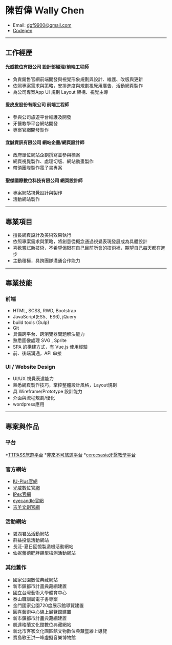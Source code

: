 # 陳哲偉 Ｗally Chen
* Email: dgf9900@gmail.com
* <a href="https://codepen.io/CWEI/" target="_blank">Codepen</a>

<hr>

## 工作經歷

#### 光威數位有限公司 設計部經理/前端工程師

 * 負責銷售官網前端開發與視覺形象規劃與設計、維護、改版與更新
 * 依照專案需求與策略，安排進度與規劃視覺用廣告、活動網頁製作
 * 為公司專案App UI 規劃 Layout 架構、視覺主導
 
#### 愛皮皮股份有限公司 前端工程師

 * 參與公司旅遊平台維護及開發
 * 牙醫教學平台網站開發
 * 專案官網開發製作
 
#### 宜誠資訊有限公司 網站企畫/網頁設計師

 * 政府單位網站企劃撰寫並參與標案
 * 網頁視覺製作、處理切版、網站動畫製作
 * 帶領團隊製作電子書專案
 
#### 聖傑國際數位科技有限公司 網頁設計師

 * 專案網站視覺設計與製作
 * 活動網站製作
 
<hr>

## 專業項目

  * 擅長網頁設計及美術效果執行
  * 依照專案需求與策略，將創意從概念通過視覺表現發展成為具體設計
  * 喜歡嘗試新技術，不希望侷限在自己目前所會的技術裡，期望自己每天都在進步
  * 主動積極，具跨團隊溝通合作能力

<hr>

## 專業技能

### 前端

  * HTML, SCSS, RWD, Bootstrap 
  * JavaScript(ES5、ES6), jQuery
  * build tools (Gulp) 
  * Git
  * 具備跨平台、跨瀏覽器問題解決能力
  * 熟悉圖像處理 SVG , Sprite
  * SPA 的構建方式，有 Vue.js 使用經驗
  * 前、後端溝通，API 串接
 
### UI / Website Design 

  * UI/UX 視覺表達能力 
  * 熟悉網頁製作技巧，掌控整體設計風格，Layout規劃
  * 具 Wireframe/Prototype 設計能力
  * 介面與流程規劃/優化
  * wordpress應用
  
<hr>

## 專案與作品

### 平台

  *<a href="http://www.ttpass.com/zh-tw" target="_blank">TTPASS旅遊平台</a>
  *<a href="http://www.flbk.com.tw/" target="_blank">非來不可旅遊平台</a>
  *<a href="http://cerecsasia.com/" target="_blank">cerecsasia牙醫教學平台</a>

### 官方網站

  * <a href="https://i-u.com.tw/preorder/iu-plus" target="_blank">IU-Plus官網</a>
  * <a href="http://www.powerbright.com.tw/" target="_blank">光威數位官網</a>
  * <a href="http://www.ipex-live.com/main" target="_blank">IPex官網</a>
  * <a href="＃" target="_blank">eyecandle官網</a>
  * <a href="http://ge-young.com/" target="_blank">吉羊文創官網</a>
  
### 活動網站

  * 碧湖君品活動網站
  * 群益投信活動網站
  * 長泛-夏日回憶製造機活動網站
  * 仙妮蕾德肥胖類型檢測活動網站
  
### 其他舊作

  * 國家公園數位典藏網站
  * 新市鎮都市計畫典藏網建置
  * 國立台灣藝術大學體育中心
  * 泰山職訓局電子書專案
  * 金門國家公園720度展示館導覽建置
  * 圓喜藝術中心線上展覽館建置
  * 新市鎮都市計畫典藏網建置
  * 凱達格蘭文化館數位典藏網站
  * 新北市客家文化園區館文物數位典藏暨線上導覽
  * 寶島歌王洪一峰虛擬音樂博物館
